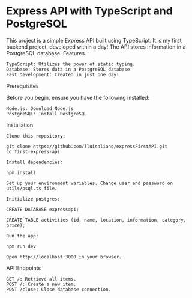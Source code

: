 # Express API with TypeScript and PostgreSQL

This project is a simple Express API built using TypeScript. It is my first backend project, developed within a day! The API stores information in a PostgreSQL database.
Features

    TypeScript: Utilizes the power of static typing.
    Database: Stores data in a PostgreSQL database.
    Fast Development: Created in just one day!

Prerequisites

Before you begin, ensure you have the following installed:

    Node.js: Download Node.js
    PostgreSQL: Install PostgreSQL

Installation

    Clone this repository:

    git clone https://github.com/lluisaliano/expressFirstAPI.git
    cd first-express-api

    Install dependencies:

    npm install

    Set up your environment variables. Change user and password on utils/psql.ts file.

    Initialize postgres:

    CREATE DATABASE expressapi;

    CREATE TABLE activities (id, name, location, information, category, price);        

    Run the app:

    npm run dev

    Open http://localhost:3000 in your browser.

API Endpoints

    GET /: Retrieve all items.
    POST /: Create a new item.
    POST /close: Close database connection.
